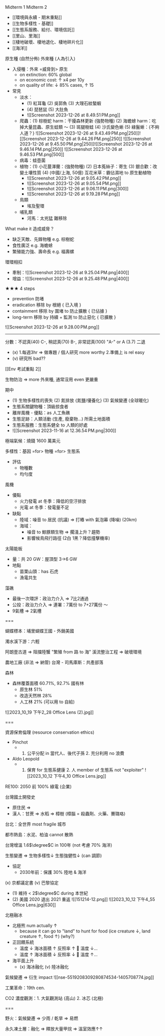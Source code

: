 
Midterm 1
Midterm 2
- [[環境與永續 - 期末重點]]
- [[生物多樣性 - 基礎]]
- [[生態系服務、給付、環境信託]]
- [[里山、里海]]
- [[棲地破壞、棲地退化、棲地碎片化]]
- [[海洋]]

原生種 (自然分佈)
外來種 (人為引入)
- 入侵種：外來 =威脅到> 原生
	- on extinction: 60% global
	- on economic cost: ↑ x4 per 10y
	- on quality of life: ↓ 85% cases, ↑ 15
- 常見
	- 淡水：
		- (1) 紅耳龜 (2) 吳郭魚 (3) 大理石紋螯蝦
		- (4) 琵琶鼠 (5) 大肚魚
		- ![[Screenshot 2023-12-26 at 8.49.51 PM.png]]
	- 爬蟲：(1) 棕樹蛇 harm：干擾森林更新 (強勢物種)
		     (2) 海蟾蜍 harm：吃掉大量昆蟲、原生蛙類
		     ～
		     (3) 斑腿樹蛙
		     (4) 沙氏變色蜥
		     (5) 綠鬣蜥：{不夠人道？}
		     ![[Screenshot 2023-12-26 at 9.43.49 PM.png|250]]![[Screenshot 2023-12-26 at 9.44.26 PM.png|250]]
		     ![[Screenshot 2023-12-26 at 9.45.50 PM.png|250]]![[Screenshot 2023-12-26 at 9.46.14 PM.png|250]]
		     ![[Screenshot 2023-12-26 at 9.46.53 PM.png|500]]
	- 病毒：蛙壺菌
	- 植物：(1) 小花蔓澤蘭：(強勢物種)
	         (2) 日本菟絲子：寄生
	         (3) 銀合歡：改變土壤性質
	         (4) (中國/上海, 50億) 互花米草：霸佔濕地 to 原生動植物
		- ![[Screenshot 2023-12-26 at 9.05.42 PM.png]]
		- ![[Screenshot 2023-12-26 at 9.05.54 PM.png]]
		- ![[Screenshot 2023-12-26 at 9.06.11 PM.png|300]]
		- ![[Screenshot 2023-12-26 at 9.19.28 PM.png]]
	- 鳥類
		- 埃及聖環
	- 哺乳類
		- 河馬：太兇猛 難移除


What make it 造成威脅？
- 缺乏天敵、先鋒物種 e.g. 棕樹蛇
- 食性廣泛 e.g. 海蟾蜍
- 繁殖能力強、壽命長 e.g. 福壽螺

環環相扣
- 牽制：![[Screenshot 2023-12-26 at 9.25.04 PM.png|400]]
- 增益：![[Screenshot 2023-12-26 at 9.25.48 PM.png|400]]

★★★
4 steps
- prevention  防堵
- eradication 移除 by 根絕                     { 已入境 }
- containment 移除 by 圍堵 to 防止擴散         { 已佔據 }
- long-term   移除 by 持續 + 監測 to 防止惡化  { 已擴散 }

![[Screenshot 2023-12-26 at 9.28.00 PM.png]]


---

分數：不認真(40) C-, 稍認真(70) B-, 非常認真(100) "A-" or A (3.7)
二退
- (x) 1.每週3hr => 做專題 / 個人研究 more worthy 2.準備上 is rel easy
- (v) 研究所 bad??

[[Env 考試重點 2]]

生物防治 => more 外來種, 通常沒用 even 更嚴重

期中
- (1) 生物多樣性的喪失 (2) 氮排放 {氮鹽/優養化} (3) 氣候變遷 (全球暖化)
- 生態系關鍵物種：頂級掠食者
- 離岸風機 - 優點：as 人工魚礁
- 生態足跡：人類活動 (生產, 廢棄物...) 所需土地面積
- 生態系服務：生態系健全 to 人類的好處
- 
	![[Screenshot 2023-11-16 at 12.36.54 PM.png|300]]


極端氣候：燒錢 1600 萬美元

多樣性：基因 =for> 物種 =for> 生態系
- 評估
	- 物種數
	- 均勻度

風機
- 優點
	- 火力發電 at 冬季：降低的空汙排放
	- 光電 at 冬季：發電量不足
- 缺點
	- 陸域：噪音 to 居民 (抗議) => 打樁 with 氣泡幕 (降噪) (20km)
	- 海域：
		- 噪音 to 鯨豚類生物 => 擱淺上升？趨勢
		- 影響候鳥飛行路徑 (2白 1黑？降低撞擊機率)

太陽能板
- 量：共 20 GW：屋頂型 3->6 GW
- 地點
	- 苗栗山頭：has 石虎
	- 漁電共生

藻礁
- 最後一次環評：政治力介入 => 7比2通過
- 公投：政治力介入 => 連署：7萬份 to 7+27萬份
～
- 9氣槽 => 2氣槽

===

蝴蝶標本：埔里蝴蝶王國 - 外銷美國

濁水溪下游：六輕

阿朗壹古道 => 阻擋陸蟹 "繁殖 from 路 to 海"
溪流整治工程 => 破壞環境

農地工廠 (非法 => 納管)
台灣 - 司馬庫斯：共產部落

森林
- 森林覆蓋面積 60.71%, 92.7% 國有林
	- 原生林 51%
	- 改造天然林 28%
	- 人工林 21%     (可以用 to 自給)

![[2023_10_19 下午2_28 Office Lens (2).jpg]]

===

資源保育倫理 (resource conservation ethics)
- Pinchot
	- 1. 公平分配 in 當代人、後代子孫 2. 充分利用 no 浪費
- Aldo Leopold
	- 1. 保育 for 生態系健康 2. 人 member of 生態系 not "exploiter"
![[2023_10_12 下午4_10 Office Lens.jpg]]

RE100: 2050 前 100% 綠電 (企業)

台灣國土開發史
- 原住民  => 
- 漢人：甘蔗 => 水稻 => 樟樹 (樟腦 = 殺蟲劑、火藥、賽璐珞)

台北：全世界 most fragile 城市

都市熱島：水泥、柏油 cannot 散熱

台灣增溫 1.6$\degree$C in 100年 (not 考慮 70% 海洋)

生態變遷 => 生物多樣性↓ 生態強健性↓ (can 調節)
- 協定
	- 2030年前：保護 30% 陸地 & 海洋

(x) 京都議定書
(v) 巴黎協定
- (1) 維持 < 2$\degree$C during 本世紀
- (2) 美國 2020 退出 2021 重返
![[151214-12.png]]
![[2023_10_12 下午4_55 Office Lens.jpg|630]]


北極融冰
- 北極熊 num actually ↑ 
	- because it can go to "land" to hunt for food
	  (ice creature ↓, land creature ↑, food ↑) (why?)
- 正回饋系統
	- 溫度 ↓ 海冰面積 ↑ 反照率 ↑ 🔄 溫度 ↓...
	- 溫度 ↑ 海冰面積 ↓ 反照率 ↓ 🔄 溫度 ↑...
- 海平面上升
	- (x) 海冰融化 (v) 陸冰融化

氣候變遷 => 衍生 impact
![[nse-5519208309280874534-1405708774.jpg]]

工業革命：19th cen.

CO2 濃度觀測：1. 大氣觀測站 (高山) 2. 冰芯 (北極)

===

野火：氣候變遷 => 少雨 / 乾旱 => 易燃

永久凍土層：融化 => 釋放大量甲烷 => 溫室效應↑↑
